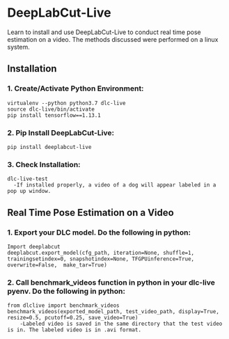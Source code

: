 # DeepLabCut-Live
Learn to install and use DeepLabCut-Live to conduct real time pose estimation on a video. The methods discussed were performed on a linux system.

## Installation

### 1. Create/Activate Python Environment:
    virtualenv --python python3.7 dlc-live
    source dlc-live/bin/activate
    pip install tensorflow==1.13.1

### 2. Pip Install DeepLabCut-Live:
    pip install deeplabcut-live

### 3. Check Installation:
    dlc-live-test
      -If installed properly, a video of a dog will appear labeled in a pop up window.
      
## Real Time Pose Estimation on a Video 

### 1. Export your DLC model. Do the following in python:
    Import deeplabcut
    deeplabcut.export_model(cfg_path, iteration=None, shuffle=1, trainingsetindex=0, snapshotindex=None, TFGPUinference=True, overwrite=False,  make_tar=True)
### 2. Call benchmark_videos function in python in your dlc-live pyenv. Do the following in python:
    from dlclive import benchmark_videos
    benchmark_videos(exported_model_path, test_video_path, display=True, resize=0.5, pcutoff=0.25, save_video=True)
        -Labeled video is saved in the same directory that the test video is in. The labeled video is in .avi format. 
